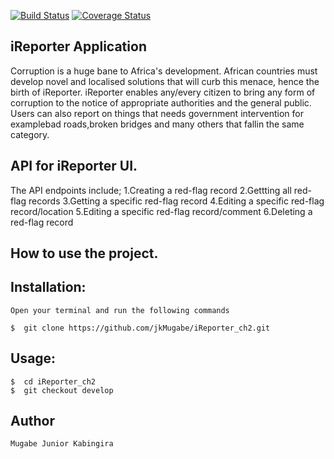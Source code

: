 [![Build Status](https://travis-ci.com/jkMugabe/iReporter_ch2.svg?branch=develop)](https://travis-ci.com/jkMugabe/iReporter_ch2)
[![Coverage Status](https://coveralls.io/repos/github/jkMugabe/iReporter_ch2/badge.svg?branch=develop)](https://coveralls.io/github/jkMugabe/iReporter_ch2?branch=develop)
## iReporter Application

Corruption is a huge bane to Africa's development. African countries must develop novel and localised solutions that will curb this menace, hence the birth of iReporter. iReporter enables any/every citizen to bring any form of corruption to the notice of appropriate authorities and the general public. Users can also report on things that needs government intervention for examplebad roads,broken bridges and many others that fallin the same category.

## API for iReporter UI.

The API endpoints include;
1.Creating a red-flag record
2.Gettting all red-flag records
3.Getting a specific red-flag record
4.Editing a specific red-flag record/location
5.Editing a specific red-flag record/comment
6.Deleting a red-flag record


## How to use the project.
## Installation:

    Open your terminal and run the following commands

    $  git clone https://github.com/jkMugabe/iReporter_ch2.git


## Usage:

    $  cd iReporter_ch2
    $  git checkout develop


## Author
    Mugabe Junior Kabingira
